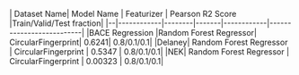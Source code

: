| Dataset Name| Model Name | Featurizer | Pearson R2 Score |Train/Valid/Test fraction|
|--|------------|--------|-------|------------|--------------------------|
|BACE Regression |Random Forest Regressor| CircularFingerprint| 0.6241| 0.8/0.1/0.1|
|Delaney| Random Forest Regressor | CircularFingerprint | 0.5347 | 0.8/0.1/0.1|
|NEK| Random Forest Regressor | CircularFingerprint | 0.00323 | 0.8/0.1/0.1|
